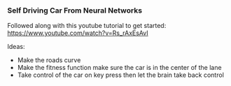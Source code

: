 ### Self Driving Car From Neural Networks

Followed along with this youtube tutorial to get started: https://www.youtube.com/watch?v=Rs_rAxEsAvI



Ideas:
- Make the roads curve
- Make the fitness function make sure the car is in the center of the lane
- Take control of the car on key press then let the brain take back control